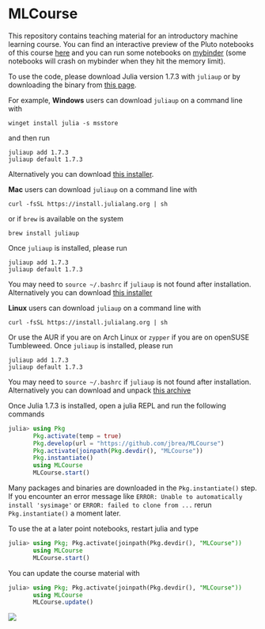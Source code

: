 # MLCourse

This repository contains teaching material for an introductory machine learning course.
You can find an interactive preview of the Pluto notebooks of this course [here](https://bio322.epfl.ch) and you can run some notebooks on [mybinder](https://mybinder.org/v2/gh/jbrea/MLCourse/binder?urlpath=pluto/open?path%3D/home/jovyan/MLCourse/index.jl) (some notebooks will crash on mybinder when they hit the memory limit).

To use the code, please download Julia version 1.7.3 with `juliaup` or by downloading the
binary from [this page](https://julialang.org/downloads/oldreleases/).

For example, **Windows** users can download `juliaup` on a command line with
```
winget install julia -s msstore
```
and then run
```
juliaup add 1.7.3
juliaup default 1.7.3
```
Alternatively you can download [this installer](https://julialang-s3.julialang.org/bin/winnt/x64/1.7/julia-1.7.3-win64.exe).

**Mac** users can download `juliaup` on a command line with
```
curl -fsSL https://install.julialang.org | sh
```
or if `brew` is available on the system
```
brew install juliaup
```
Once `juliaup` is installed, please run
```
juliaup add 1.7.3
juliaup default 1.7.3
```
You may need to `source ~/.bashrc` if `juliaup` is not found after installation.
Alternatively you can download [this installer](https://julialang-s3.julialang.org/bin/mac/x64/1.7/julia-1.7.3-mac64.dmg)

**Linux** users can download `juliaup` on a command line with
```
curl -fsSL https://install.julialang.org | sh
```
Or use the AUR if you are on Arch Linux or `zypper` if you are on openSUSE Tumbleweed.
Once `juliaup` is installed, please run
```
juliaup add 1.7.3
juliaup default 1.7.3
```
You may need to `source ~/.bashrc` if `juliaup` is not found after installation.
Alternatively you can download and unpack [this archive](https://julialang-s3.julialang.org/bin/linux/x64/1.7/julia-1.7.3-linux-x86_64.tar.gz)

Once Julia 1.7.3 is installed, open a julia REPL and run the following commands

```julia
julia> using Pkg
       Pkg.activate(temp = true)
       Pkg.develop(url = "https://github.com/jbrea/MLCourse")
       Pkg.activate(joinpath(Pkg.devdir(), "MLCourse"))
       Pkg.instantiate()
       using MLCourse
       MLCourse.start()
```
Many packages and binaries are downloaded in the `Pkg.instantiate()` step.
If you encounter an error message like `ERROR: Unable to automatically install
'sysimage'` or `ERROR: failed to clone from ...` rerun `Pkg.instantiate()` a moment later.

To use the at a later point notebooks, restart julia and type
```julia
julia> using Pkg; Pkg.activate(joinpath(Pkg.devdir(), "MLCourse"))
       using MLCourse
       MLCourse.start()
```

You can update the course material with
```julia
julia> using Pkg; Pkg.activate(joinpath(Pkg.devdir(), "MLCourse"))
       using MLCourse
       MLCourse.update()
```

![](https://www.epfl.ch/wp/5.5/wp-content/themes/wp-theme-2018/assets/svg/epfl-logo.svg)
